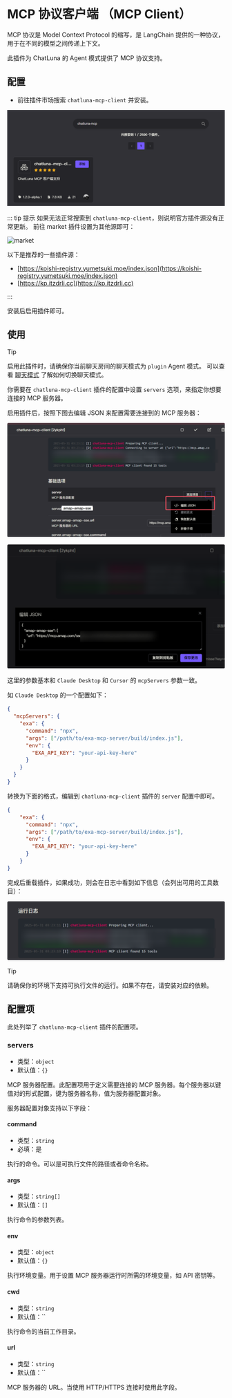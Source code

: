 # MCP 协议客户端 （MCP Client）

MCP 协议是 Model Context Protocol 的缩写，是 LangChain 提供的一种协议，用于在不同的模型之间传递上下文。

此插件为 ChatLuna 的 Agent 模式提供了 MCP 协议支持。

## 配置

* 前往插件市场搜索 `chatluna-mcp-client` 并安装。

![alt text](../../public/images/image-84.png)

::: tip 提示
如果无法正常搜索到 `chatluna-mcp-client`，则说明官方插件源没有正常更新。
前往 market 插件设置为其他源即可：

![market](../../public/images/markethuanyuan.png)

以下是推荐的一些插件源：

- [https://koishi-registry.yumetsuki.moe/index.json](https://koishi-registry.yumetsuki.moe/index.json)
- [https://kp.itzdrli.cc](https://kp.itzdrli.cc)

:::

安装后启用插件即可。

## 使用

> [!TIP]
> 启用此插件时，请确保你当前聊天房间的聊天模式为 `plugin`  Agent 模式。
> 可以查看 [聊天模式](../../guide/chat-chain/chat-mode.md) 了解如何切换聊天模式。

你需要在 `chatluna-mcp-client` 插件的配置中设置 `servers` 选项，来指定你想要连接的 MCP 服务器。

启用插件后，按照下图去编辑 JSON 来配置需要连接到的 MCP 服务器：

![alt text](../../public/images/image-85.png)

![alt text](../../public/images/image-86.png)

这里的参数基本和 `Claude Desktop` 和 `Cursor` 的 `mcpServers` 参数一致。

如 `Claude Desktop` 的一个配置如下：

```json
{
  "mcpServers": {
    "exa": {
      "command": "npx",
      "args": ["/path/to/exa-mcp-server/build/index.js"],
      "env": {
        "EXA_API_KEY": "your-api-key-here"
      }
    }
  }
}
```

转换为下面的格式，编辑到 `chatluna-mcp-client` 插件的 `server` 配置中即可。

```json
{
    "exa": {
      "command": "npx",
      "args": ["/path/to/exa-mcp-server/build/index.js"],
      "env": {
        "EXA_API_KEY": "your-api-key-here"
      }
    }
}
```

完成后重载插件，如果成功，则会在日志中看到如下信息（会列出可用的工具数目）：

![alt text](../../public/images/image-87.png)

> [!TIP]
> 请确保你的环境下支持可执行文件的运行。如果不存在，请安装对应的依赖。

## 配置项

此处列举了 `chatluna-mcp-client` 插件的配置项。

### servers

* 类型：`object`
* 默认值：`{}`

MCP 服务器配置。此配置项用于定义需要连接的 MCP 服务器。每个服务器以键值对的形式配置，键为服务器名称，值为服务器配置对象。

服务器配置对象支持以下字段：

#### command

* 类型：`string`
* 必填：是

执行的命令。可以是可执行文件的路径或者命令名称。

#### args

* 类型：`string[]`
* 默认值：`[]`

执行命令的参数列表。

#### env

* 类型：`object`
* 默认值：`{}`

执行环境变量。用于设置 MCP 服务器运行时所需的环境变量，如 API 密钥等。

#### cwd

* 类型：`string`
* 默认值：``

执行命令的当前工作目录。

#### url

* 类型：`string`
* 默认值：``

MCP 服务器的 URL。当使用 HTTP/HTTPS 连接时使用此字段。

